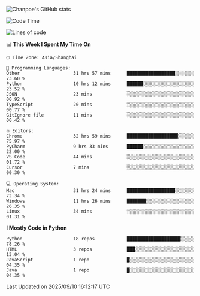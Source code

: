 ![Chanpoe's GitHub stats](https://github-readme-stats.vercel.app/api?username=Chanpoe&show_icons=true&count_private=true&theme=cobalt)

<!--START_SECTION:waka-->
![Code Time](http://img.shields.io/badge/Code%20Time-1%2C007%20hrs%208%20mins-blue)

![Lines of code](https://img.shields.io/badge/From%20Hello%20World%20I%27ve%20Written-1.9%20million%20lines%20of%20code-blue)

📊 **This Week I Spent My Time On** 

```text
🕑︎ Time Zone: Asia/Shanghai

💬 Programming Languages: 
Other                    31 hrs 57 mins      ██████████████████░░░░░░░   73.60 % 
Python                   10 hrs 12 mins      ██████░░░░░░░░░░░░░░░░░░░   23.52 % 
JSON                     23 mins             ░░░░░░░░░░░░░░░░░░░░░░░░░   00.92 % 
TypeScript               20 mins             ░░░░░░░░░░░░░░░░░░░░░░░░░   00.77 % 
GitIgnore file           11 mins             ░░░░░░░░░░░░░░░░░░░░░░░░░   00.42 % 

🔥 Editors: 
Chrome                   32 hrs 59 mins      ███████████████████░░░░░░   75.97 % 
PyCharm                  9 hrs 33 mins       ██████░░░░░░░░░░░░░░░░░░░   22.00 % 
VS Code                  44 mins             ░░░░░░░░░░░░░░░░░░░░░░░░░   01.72 % 
Cursor                   7 mins              ░░░░░░░░░░░░░░░░░░░░░░░░░   00.30 % 

💻 Operating System: 
Mac                      31 hrs 24 mins      ██████████████████░░░░░░░   72.34 % 
Windows                  11 hrs 26 mins      ███████░░░░░░░░░░░░░░░░░░   26.35 % 
Linux                    34 mins             ░░░░░░░░░░░░░░░░░░░░░░░░░   01.31 % 
```

**I Mostly Code in Python** 

```text
Python                   18 repos            ████████████████████░░░░░   78.26 % 
HTML                     3 repos             ███░░░░░░░░░░░░░░░░░░░░░░   13.04 % 
JavaScript               1 repo              █░░░░░░░░░░░░░░░░░░░░░░░░   04.35 % 
Java                     1 repo              █░░░░░░░░░░░░░░░░░░░░░░░░   04.35 % 
```




 Last Updated on 2025/09/10 16:12:17 UTC
<!--END_SECTION:waka-->
